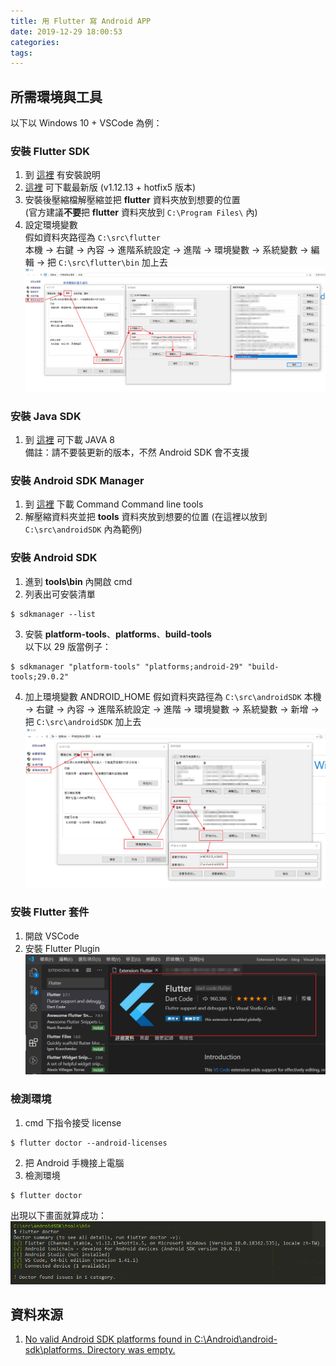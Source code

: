 ```yaml
---
title: 用 Flutter 寫 Android APP
date: 2019-12-29 18:00:53
categories:
tags:
---
```


## 所需環境與工具

以下以 Windows 10 + VSCode 為例：

### 安裝 Flutter SDK

1. 到 [這裡](https://flutter.dev/docs/get-started/install/windows) 有安裝說明
2. [這裡](https://storage.googleapis.com/flutter_infra/releases/stable/windows/flutter_windows_v1.12.13+hotfix.5-stable.zip) 可下載最新版 (v1.12.13 + hotfix5 版本)
3. 安裝後壓縮檔解壓縮並把 **flutter** 資料夾放到想要的位置  
   (官方建議**不要**把 **flutter** 資料夾放到 ```C:\Program Files\``` 內)
4. 設定環境變數  
假如資料夾路徑為 ```C:\src\flutter```  
本機 -> 右鍵 -> 內容 -> 進階系統設定 -> 進階 -> 環境變數 -> 系統變數 -> 編輯 -> 把 ```C:\src\flutter\bin``` 加上去
![](./用-Flutter-寫-Android-APP/env_variable1.png)

### 安裝 Java SDK

1. 到 [這裡](https://www.oracle.com/technetwork/java/javase/downloads/jdk8-downloads-2133151.html) 可下載 JAVA 8  
備註：請不要裝更新的版本，不然 Android SDK 會不支援

### 安裝 Android SDK Manager

1. 到 [這裡](https://developer.android.com/studio/#command-tools) 下載 Command Command line tools
2. 解壓縮資料夾並把 **tools** 資料夾放到想要的位置
(在這裡以放到 ```C:\src\androidSDK``` 內為範例)

### 安裝 Android SDK

1. 進到 **tools\bin** 內開啟 cmd
2. 列表出可安裝清單
```
$ sdkmanager --list
```
3. 安裝 **platform-tools**、**platforms**、**build-tools**  
以下以 29 版當例子：
```
$ sdkmanager "platform-tools" "platforms;android-29" "build-tools;29.0.2"
```
4. 加上環境變數 ANDROID_HOME
假如資料夾路徑為 ```C:\src\androidSDK```
本機 -> 右鍵 -> 內容 -> 進階系統設定 -> 進階 -> 環境變數 -> 系統變數 -> 新增 -> 把 ```C:\src\androidSDK``` 加上去
![](./用-Flutter-寫-Android-APP/env_variable2.png)


### 安裝 Flutter 套件

1. 開啟 VSCode
2. 安裝 Flutter Plugin
![](./用-Flutter-寫-Android-APP/flutter_plugin.png)

### 檢測環境

1. cmd 下指令接受 license
```
$ flutter doctor --android-licenses
```
2. 把 Android 手機接上電腦
3. 檢測環境
```
$ flutter doctor
```
出現以下畫面就算成功：
![](./用-Flutter-寫-Android-APP/flutter_doctor.png)

## 資料來源

1. [No valid Android SDK platforms found in C:\Android\android-sdk\platforms. Directory was empty.](https://github.com/flutter/flutter/issues/25397#issuecomment-483945640)
